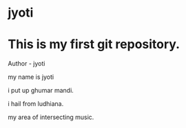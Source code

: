 # jyoti
<h1>This is my first git repository.</h1>
<h></h>Author - jyoti</h>
<br>


<html>
<body>


<p> my name is jyoti</p>
<p>i put up ghumar mandi.</p>
<p>i hail from ludhiana.</p>

<p>my area of intersecting music.</p>

</body>
</html>

